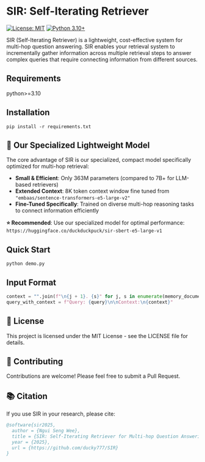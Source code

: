 # SIR: Self-Iterating Retriever

[![License: MIT](https://img.shields.io/badge/License-MIT-yellow.svg)](https://opensource.org/licenses/MIT)
[![Python 3.10+](https://img.shields.io/badge/python-3.7+-blue.svg)](https://www.python.org/downloads/)

SIR (Self-Iterating Retriever) is a lightweight, cost-effective system for multi-hop question answering. SIR enables your retrieval system to incrementally gather information across multiple retrieval steps to answer complex queries that require connecting information from different sources.

## Requirements
python>=3.10

## Installation
`pip install -r requirements.txt`

## 🤖 Our Specialized Lightweight Model

The core advantage of SIR is our specialized, compact model specifically optimized for multi-hop retrieval:

- **Small & Efficient**: Only 363M parameters (compared to 7B+ for LLM-based retrievers)
- **Extended Context**: 8K token context window fine tuned from `"embaas/sentence-transformers-e5-large-v2"`
- **Fine-Tuned Specifically**: Trained on diverse multi-hop reasoning tasks to connect information efficiently

**⭐️ Recommended**: Use our specialized model for optimal performance:
`https://huggingface.co/duckduckpuck/sir-sbert-e5-large-v1`

## Quick Start
`python demo.py`

## Input Format
```python
context = "".join(f"\n{j + 1}. {s}" for j, s in enumerate(memory_documents))
query_with_context = f"Query: {query}\n\nContext:\n{context}"
```

## 📝 License

This project is licensed under the MIT License - see the LICENSE file for details.

## 🤝 Contributing

Contributions are welcome! Please feel free to submit a Pull Request.

## 📚 Citation

If you use SIR in your research, please cite:

```bibtex
@software{sir2025,
  author = {Ngui Seng Wee},
  title = {SIR: Self-Iterating Retriever for Multi-hop Question Answering},
  year = {2025},
  url = {https://github.com/ducky777/SIR}
}
```